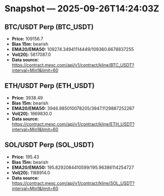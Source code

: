 # Snapshot — 2025-09-26T14:24:03Z

## BTC/USDT Perp (BTC_USDT)
- **Price:** 109156.7
- **Bias 15m:** bearish
- **EMA20/EMA50:** 109274.34941114449/109360.6678837255
- **Vol(20):** 5617087.0
- **Data source:** https://contract.mexc.com/api/v1/contract/kline/BTC_USDT?interval=Min1&limit=60

## ETH/USDT Perp (ETH_USDT)
- **Price:** 3938.49
- **Bias 15m:** bearish
- **EMA20/EMA50:** 3946.985010078205/3947.1129887252287
- **Vol(20):** 1869830.0
- **Data source:** https://contract.mexc.com/api/v1/contract/kline/ETH_USDT?interval=Min1&limit=60

## SOL/USDT Perp (SOL_USDT)
- **Price:** 195.43
- **Bias 15m:** bearish
- **EMA20/EMA50:** 195.8292084410599/195.96386114254727
- **Vol(20):** 1188914.0
- **Data source:** https://contract.mexc.com/api/v1/contract/kline/SOL_USDT?interval=Min1&limit=60
